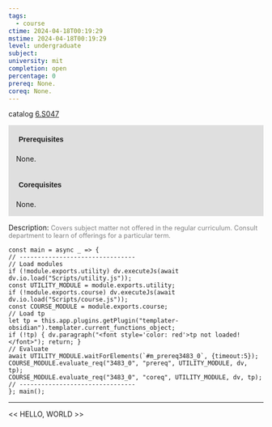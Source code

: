 ```yaml
---
tags:
  - course
ctime: 2024-04-18T00:19:29
mstime: 2024-04-18T00:19:29
level: undergraduate
subject: 
university: mit
completion: open
percentage: 0
prereq: None.
coreq: None.
---
```


catalog [6.S047](http://student.mit.edu/catalog/m6e.html#6.S047)

<span style="display: block; padding: 15px; background-color: rgb(100, 100, 100, 0.2);"><font id="m_prereq3483_0" style="display: block; font-family: Arial, sans-serif; font-weight: bold; padding: 5px">Prerequisites</font><br><span id="prereq3483_0">None.</span></span>
<span style="display: block; padding: 15px; background-color: rgb(100, 100, 100, 0.2);"><font id="m_coreq3483_0" style="display: block; font-family: Arial, sans-serif; font-weight: bold; padding: 5px">Corequisites</font><br><span id="coreq3483_0">None.</span></span>

<font style="">Description:</font>
<font style="color: grey; font-size: 0.8rem;">Covers subject matter not offered in the regular curriculum. Consult department to learn of offerings for a particular term.</font>

```dataviewjs
const main = async _ => {
// --------------------------------
// Load modules
if (!module.exports.utility) dv.executeJs(await dv.io.load("Scripts/utility.js"));
const UTILITY_MODULE = module.exports.utility;
if (!module.exports.course) dv.executeJs(await dv.io.load("Scripts/course.js"));
const COURSE_MODULE = module.exports.course;
// Load tp
let tp = this.app.plugins.getPlugin("templater-obsidian").templater.current_functions_object;
if (!tp) { dv.paragraph("<font style='color: red'>tp not loaded!</font>"); return; }
// Evaluate
await UTILITY_MODULE.waitForElements(`#m_prereq3483_0`, {timeout:5});
COURSE_MODULE.evaluate_req("3483_0", "prereq", UTILITY_MODULE, dv, tp);
COURSE_MODULE.evaluate_req("3483_0", "coreq", UTILITY_MODULE, dv, tp);
// --------------------------------
}; main();
```

---

<< HELLO, WORLD >>
